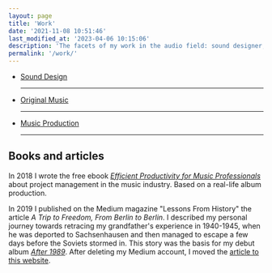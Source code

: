 ```yaml
---
layout: page
title: 'Work'
date: '2021-11-08 10:51:46'
last_modified_at: '2023-04-06 10:15:06'
description: 'The facets of my work in the audio field: sound designer, professional bass player, music composer and producer, game audio.'
permalink: '/work/'
---
```

- [Sound Design](/work/sound-design/)
  <hr>
- [Original Music](/work/music/)
  <hr>
- [Music Production](/work/music-production/)
  <hr>

## Books and articles

In 2018 I wrote the free ebook [_Efficient Productivity for Music Professionals_](/work/project-management/) about project management in the music industry. Based on a real-life album production.

In 2019 I published on the Medium magazine "Lessons From History" the article _A Trip to Freedom, From Berlin to Berlin_. I described my personal journey towards retracing my grandfather's experience in 1940-1945, when he was deported to Sachsenhausen and then managed to escape a few days before the Soviets stormed in. This story was the basis for my debut album [_After 1989_](/work/music/after-1989/). After deleting my Medium account, I moved the [article to this website](/blog/after-1989-full-story/).